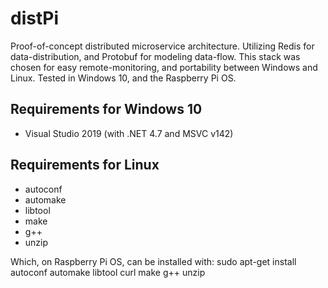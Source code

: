 distPi
===================================================

Proof-of-concept distributed microservice architecture. Utilizing Redis for data-distribution, and Protobuf for modeling data-flow.  This stack was chosen for easy remote-monitoring, and portability between Windows and Linux.  Tested in Windows 10, and the Raspberry Pi OS.

Requirements for Windows 10
----------------------------
  * Visual Studio 2019 (with .NET 4.7 and MSVC v142)
	
Requirements for Linux
------------------------------
  * autoconf
  * automake
  * libtool
  * make
  * g++
  * unzip
  
Which, on Raspberry Pi OS, can be installed with:
	sudo apt-get install autoconf automake libtool curl make g++ unzip
